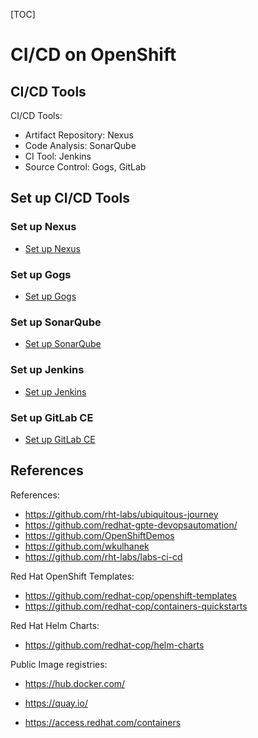 [TOC]

# CI/CD on OpenShift



## CI/CD Tools

CI/CD Tools:

- Artifact Repository: Nexus
- Code Analysis: SonarQube
- CI Tool: Jenkins
- Source Control: Gogs, GitLab



## Set up CI/CD Tools



### Set up Nexus 

- [Set up Nexus](./nexus/setup_nexus.md)



### Set up Gogs

- [Set up Gogs](./gogs/setup_gogs.md)



### Set up SonarQube

- [Set up SonarQube](./sonarqube/setup_sonarqube.md)



### Set up Jenkins

- [Set up Jenkins](./jenkins/setup_jenkins.md)



### Set up GitLab CE
- [Set up GitLab CE](./gitlab/setup_gitlab_ce.md)




## References

References:

- https://github.com/rht-labs/ubiquitous-journey
- https://github.com/redhat-gpte-devopsautomation/
- https://github.com/OpenShiftDemos
- https://github.com/wkulhanek
- https://github.com/rht-labs/labs-ci-cd



Red Hat OpenShift Templates:

- https://github.com/redhat-cop/openshift-templates
- https://github.com/redhat-cop/containers-quickstarts



Red Hat Helm Charts:

- https://github.com/redhat-cop/helm-charts




Public Image registries:

- https://hub.docker.com/

- https://quay.io/

- https://access.redhat.com/containers

  

  

